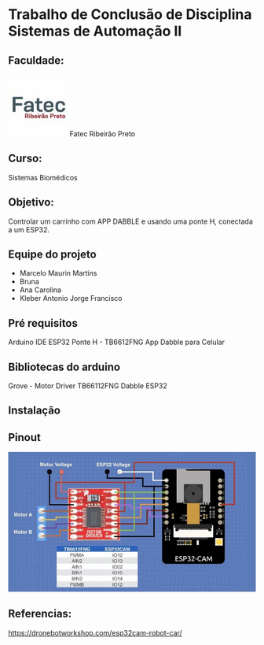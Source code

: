 # Trabalho de Conclusão de Disciplina Sistemas de Automação II

## Faculdade: 
<img src="https://github.com/marcelomaurin/FATEC_automacaoII/blob/main/imgs/fatecrp.jpeg">Fatec Ribeirão Preto
## Curso: 
Sistemas Biomédicos

## Objetivo:
Controlar um carrinho com APP DABBLE e usando uma ponte H, conectada a um ESP32.

## Equipe do projeto
- Marcelo Maurin Martins
- Bruna
- Ana Carolina  
- Kleber Antonio Jorge Francisco

## Pré requisitos
Arduino IDE
ESP32
Ponte H - TB6612FNG
App Dabble para Celular

## Bibliotecas do arduino
Grove - Motor Driver TB66112FNG
Dabble ESP32 

## Instalação


## Pinout
<img src="https://github.com/marcelomaurin/FATEC_automacaoII/blob/main/imgs/Esquematico.png?raw=true">

## Referencias:
https://dronebotworkshop.com/esp32cam-robot-car/

